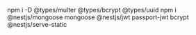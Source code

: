 npm i -D @types/multer @types/bcrypt @types/uuid
npm i @nestjs/mongoose mongoose @nestjs/jwt passport-jwt bcrypt @nestjs/serve-static
